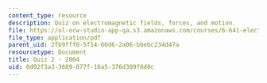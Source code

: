 ```yaml
---
content_type: resource
description: Quiz on electromagnetic fields, forces, and motion.
file: https://ol-ocw-studio-app-qa.s3.amazonaws.com/courses/6-641-electromagnetic-fields-forces-and-motion-spring-2005/0d02f3a33689877f16a5376d309f6d0c_quiz2_so4.pdf
file_type: application/pdf
parent_uid: 2fb9fff0-5f14-66d6-2a06-bbebc234d47a
resourcetype: Document
title: Quiz 2 - 2004
uid: 0d02f3a3-3689-877f-16a5-376d309f6d0c
---
```

